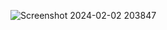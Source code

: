 ![Screenshot 2024-02-02 203847](https://github.com/Kuldeep-Sharmaa/BMI-Calculator/assets/153490879/8a590da1-66d2-4033-aa9f-4b2d7818fd72)
